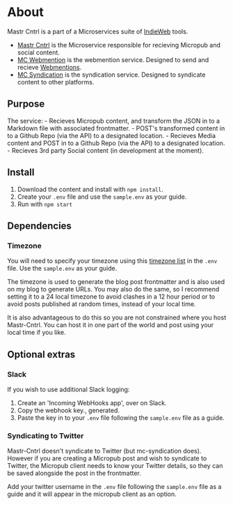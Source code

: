 # About

Mastr Cntrl is a part of a Microservices suite of [IndieWeb](https://indieweb.org/) tools.

- [Mastr Cntrl](https://github.com/vipickering/mastr-cntrl) is the Microservice responsible for recieving Micropub and social content.
- [MC Webmention](https://github.com/vipickering/mc-webmention) is the webmention service. Designed to send and recieve [Webmentions](https://indieweb.org/Webmention).
- [MC Syndication](https://github.com/vipickering/mc-syndication) is the syndication service. Designed to syndicate content to other platforms.

## Purpose

The service:
    - Recieves Micropub content, and transform the JSON in to a Markdown file with associated frontmatter.
    - POST's transformed content in to a Github Repo (via the API) to a designated location.
    - Recieves Media content and POST in to a Github Repo (via the API) to a designated location.
    - Recieves 3rd party Social content (in development at the moment).

## Install

1. Download the content and install with ```npm install```.
2. Create your ```.env``` file and use the ```sample.env``` as your guide.
3. Run with ```npm start```

## Dependencies

### Timezone
You will need to specify your timezone using this [timezone list](https://github.com/moment/moment-timezone/blob/develop/data/meta/latest.json) in the ```.env``` file. Use the ```sample.env``` as your guide.

The timezone is used to generate the blog post frontmatter and is also used on my blog to generate URLs. You may also do the same, so I recommend setting it to a 24 local timezone to avoid clashes in a 12 hour period or to avoid posts published at random times, instead of your local time.

It is also advantageous to do this so you are not constrained where you host Mastr-Cntrl. You can host it in one part of the world and post using your local time if you like.

## Optional extras

### Slack

If you wish to use additional Slack logging:

1. Create an 'Incoming WebHooks app', over on Slack.
2. Copy the webhook key., generated.
3. Paste the key in to your  ```.env``` file following the ```sample.env``` file as a guide.

### Syndicating to Twitter

Mastr-Cntrl doesn't syndicate to Twitter (but mc-syndication does). However if you are creating a Micropub post and wish to syndicate to Twitter, the Micropub client needs to know your Twitter details, so they can be saved alongside the post in the frontmatter.

Add your twitter username in the ```.env``` file following the ```sample.env``` file as a guide and it will appear in the micropub client as an option.
